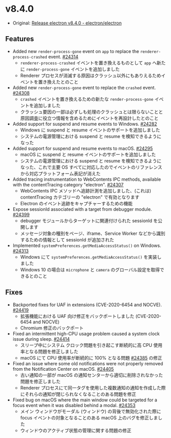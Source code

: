 # v8.4.0

- Original: [Release electron v8.4.0 - electron/electron](https://github.com/electron/electron/releases/tag/v8.4.0)

## Features

- Added new `render-process-gone` event on `app` to replace the `renderer-process-crashed` event. [#24314](https://github.com/electron/electron/pull/24314)
  - `renderer-process-crashed` イベントを置き換えるものとして `app` へ新たに `render-process-gone` イベントを追加しました
  - Renderer プロセスが消滅する原因はクラッシュ以外にもありえるためイベントを置き換えたとのこと
- Added new `render-process-gone` event to replace the `crashed` event. [#24308](https://github.com/electron/electron/pull/24308)
  - `crashed` イベントを置き換えるための新たな `render-process-gone` イベントを追加しました
  - クラッシュ要因の一部は必ずしも処理のクラッシュとは限らないことと原因調査に役立つ情報を含めるためにイベントを再設計したとのこと
- Added support for suspend and resume events to Windows. [#24282](https://github.com/electron/electron/pull/24282)
  - Windows に suspend と resume イベントのサポートを追加しました
  - システムの電源管理における suspend と resume を検知できるようになった
- Added support for suspend and resume events to macOS. [#24295](https://github.com/electron/electron/pull/24295)
  - macOS に suspend と resume イベントのサポートを追加しました
  - システムの電源管理における suspend と resume を検知できるようになった、これで主要 OS すべてに対応したのでイベントのリファレンスから対応プラットフォーム表記が消えた
- Added tracing instrumentation to WebContents IPC methods, available with the contentTracing category "electron". [#24307](https://github.com/electron/electron/pull/24307)
  - WebContents IPC メソッドへ追跡計測を追加しました、(これは) contentTracing カテゴリーの "electron" で有効となります
  - Electron のイベント追跡をキャプチャーするための機能
- Expose sessionId associated with a target from debugger module. [#24399](https://github.com/electron/electron/pull/24399)
  - debugger モジュールからターゲットに関連付けられた sessionId を公開します
  - メッセージ対象の種別をページ、iframe、Service Worker などから識別するための情報として sessionId が追加された
- Implemented `systemPreferences.getMediaAccessStatus()` on Windows. [#24313](https://github.com/electron/electron/pull/24313)
  - Windows にて `systemPreferences.getMediaAccessStatus()` を実装しました
  - Windows 10 の場合は `microphone` と `camera` のグローバル設定を取得できるとのこと

## Fixes

- Backported fixes for UAF in extensions (CVE-2020-6454 and NOCVE). [#24419](https://github.com/electron/electron/pull/24419)
  - 拡張機能における UAF 向け修正をバックポートしました (CVE-2020-6454 and NOCVE)
  - Chromium 修正のバックポート
- Fixed an intermittent high-CPU usage problem caused a system clock issue during sleep. [#24414](https://github.com/electron/electron/pull/24414)
  - スリープ中にシステム クロック問題を引き起こす断続的に高 CPU 使用率となる問題を修正しました
  - macOS にて CPU 使用率が断続的に 100% となる問題 [#24385](https://github.com/electron/electron/issues/24385) の修正
- Fixed an issue where some old notifications were not properly removed from the Notification Center on macOS. [#24405](https://github.com/electron/electron/pull/24405)
  - 古い通知の一部が macOS の通知センターから適切に削除されなかった問題を修正しました
  - Renderer プロセスにて同一タグを使用した複数通知の通知を作成した際にそれらの通知が閉じられなくなることのある問題を修正
- Fixed bug on macOS where the main window could be targeted for a focus event when it was disabled behind a modal. [#24353](https://github.com/electron/electron/pull/24353)
  - メイン ウィンドウがモーダル (ウィンドウ) の背後で無効化された際に focus イベントの対象となることのある macOS 上のバグを修正しました
  - ウィンドウのアクティブ状態の管理に関する問題の修正

